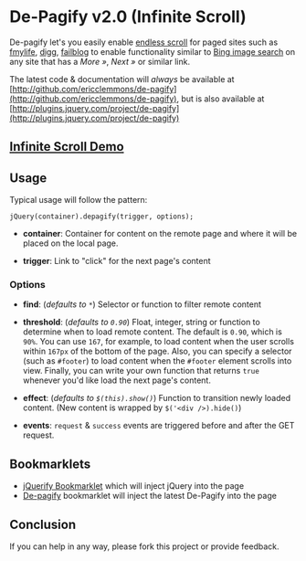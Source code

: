 # De-Pagify v2.0 (Infinite Scroll)

De-pagify let's you easily enable [endless scroll][el] for paged sites such as
[fmylife][fml], [digg][digg], [failblog][fb] to enable functionality similar to
[Bing image search][bing] on any site that has a *More &raquo;*, *Next &raquo;*
or similar link.

The latest code & documentation will *always* be available at
[http://github.com/ericclemmons/de-pagify](http://github.com/ericclemmons/de-pagify),
but is also available at
[http://plugins.jquery.com/project/de-pagify](http://plugins.jquery.com/project/de-pagify)

## [Infinite Scroll Demo][demo]

## Usage

Typical usage will follow the pattern:
    
    jQuery(container).depagify(trigger, options);
    
* __container__:    Container for content on the remote page and where it will be
placed on the local page.

* __trigger__:      Link to "click" for the next page's content

### Options

* __find__:         (_defaults to `*`_) Selector or function to filter remote content

* __threshold__:    (_defaults to `0.90`_) Float, integer, string or function to
determine when to load remote content. The default is `0.90`, which is `90%`.  You can use `167`,
for example, to load content when the user scrolls within `167px` of the bottom of the page.
Also, you can specify a selector (such as `#footer`) to load content when the `#footer` element
scrolls into view. Finally, you can write your own function that returns `true` whenever you'd like
load the next page's content.

* __effect__:       (_defaults to `$(this).show()`_) Function to transition newly
loaded content.  (New content is wrapped by `$('<div />).hide()`)

* __events__:       `request` & `success` events are triggered before and after the GET request.

## Bookmarklets

* [jQuerify Bookmarklet][jq] which will inject jQuery into the page
* [De-pagify][dpbm] bookmarklet will inject the latest De-Pagify into the page

## Conclusion

If you can help in any way, please fork this project or provide feedback.

[demo]: http://uxdriven.com/static/js/uxdriven/jquery/de-pagify/demo.php "De-Pagify Demo"

[el]:   http://uipatternfactory.com/p=endless-scrolling/ "Endless Scroll"
[fml]:  http://www.fmylife.com "F My Life"
[digg]: http://digg.com "Digg"
[fb]:   http://failblog.org "Failblog"
[bing]: http://www.bing.com/images/search?q=jquery "jQuery Images"
[jq]:   http://www.learningjquery.com/2009/04/better-stronger-safer-jquerify-bookmarklet "jQuerify"
[dpbm]: https://github.com/ericclemmons/de-pagify/raw/master/bookmarklet.jquery.min.js

